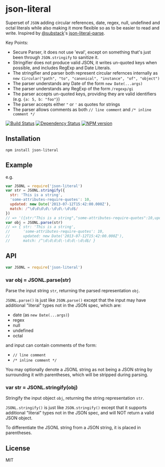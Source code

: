 # json-literal

Superset of `JSON` adding circular references, date, regex, null, undefined and octal literals while also making it more flexible so as to be easier to read and write.  Inspired by [@substack](https://github.com/substack)'s [json-literal-parse](https://github.com/substack/json-literal-parse).

Key Points:

 - Secure Parser, it does not use 'eval', except on something that's just been through `JSON.stringify` to sanitize it.
 - Stringifier does not produce valid JSON, it writes un-quoted keys when possible, and includes RegExp and Date Literals.
 - The stringifier and parser both represent circular refernces internally as `new Circular("path", "to", "canonical", "instance", "of", "object")`
 - The parser understands any Date of the form `new Date(...args)`
 - The parser understands any RegExp of the form `/regexp/gi`
 - The parser accepts un-quoted keys, providing they are valid identifiers (e.g. `{a: 5, b: "foo"}`)
 - The parser accepts either `"` or `'` as quotes for strings
 - The parser allows comments as both `// line comment` and `/* inline comment */`

[![Build Status](https://travis-ci.org/ForbesLindesay/json-literal.png?branch=master)](https://travis-ci.org/ForbesLindesay/json-literal)
[![Dependency Status](https://gemnasium.com/ForbesLindesay/json-literal.png)](https://gemnasium.com/ForbesLindesay/json-literal)
[![NPM version](https://badge.fury.io/js/json-literal.png)](http://badge.fury.io/js/json-literal)

## Installation

    npm install json-literal

## Example


e.g.

```js
var JSONL = require('json-literal')
var str = JSONL.stringify({
  str: 'This is a string',
  'some-attributes-require-quotes': 10,
  updated: new Date('2013-07-12T15:42:00.000Z'),
  match: /^\d\d\d\d\-\d\d\-\d\d$/
})
// => '({str:"This is a string","some-attributes-require-quotes":10,updated:new Date("2013-07-12T15:42:00.000Z"),match:/^\\d\\d\\d\\d\\-\\d\\d\\-\\d\\d$/})'
var obj = JSONL.parse(str)
// => { str: 'This is a string',
//      'some-attributes-require-quotes': 10,
//      updated: new Date('2013-07-12T15:42:00.000Z'),
//      match: /^\d\d\d\d\-\d\d\-\d\d$/ }
```

## API

```js
var JSONL = require('json-literal')
```

### var obj = JSONL.parse(str)

Parse the input string `str`, returning the parsed representation `obj`.

`JSONL.parse()` is just like `JSON.parse()` except that the input may have additional "literal" types not in the JSON spec, which are:

 - date (as `new Date(...args)`)
 - regex
 - null
 - undefined
 - octal

and input can contain comments of the form:

 - `// line comment`
 - `/* inline comment */`

You may optionally denote a JSONL string as not being a JSON string by surrounding it with parentheses, which will be stripped during parsing.

### var str = JSONL.stringify(obj)

Stringify the input object `obj`, returning the string representation `str`.

`JSONL.stringify()` is just like `JSON.stringify()` except that it supports additional "literal" types not in the JSON spec, and will NOT return a valid JSON object.

To differentiate the JSONL string from a JSON string, it is placed in parentheses.

## License

  MIT